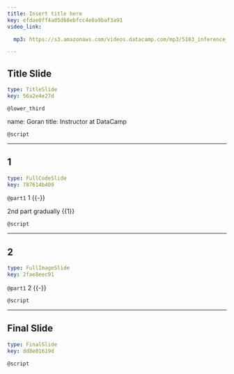 ```yaml
---
title: Insert title here
key: efdae0ff4a05d68ebfcc4e8a9baf3a91
video_link:

  mp3: https://s3.amazonaws.com/videos.datacamp.com/mp3/5103_inference_for_numerical_data/v1/5103_ch4_5.mp3

---
```

## Title Slide

```yaml
type: TitleSlide
key: 56a2e4e27d
```





`@lower_third`

name: Goran
title: Instructor at DataCamp


`@script`




---
## 1

```yaml
type: FullCodeSlide
key: 787614b409
```

`@part1`
1 {{-}}

2nd part gradually {{1}}





`@script`




---
## 2

```yaml
type: FullImageSlide
key: 2fae8eec91
```

`@part1`
2 {{-}}





`@script`




---
## Final Slide

```yaml
type: FinalSlide
key: dd8e01619d
```






`@script`



